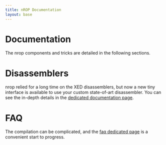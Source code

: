 ```yaml
---
title: nROP Documentation
layout: base
---
```


[1]: doc/faq.md
[2]: doc/disassemblers.md

# Documentation

The nrop components and tricks are detailed in the following sections.

# Disassemblers

nrop relied for a long time on the XED disassemblers, but now a new tiny interface is available to use your custom state-of-art disassembler. You can see the in-depth details in the [dedicated documentation page][2].

# FAQ

The compilation can be complicated, and the [faq dedicated page][1] is a convenient start to progress.

